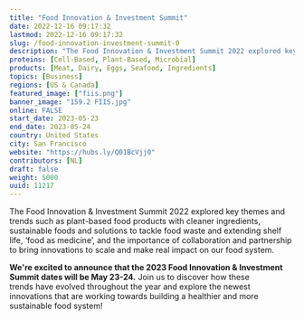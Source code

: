 ```yaml
---
title: "Food Innovation & Investment Summit"
date: 2022-12-16 09:17:32
lastmod: 2022-12-16 09:17:32
slug: /food-innovation-investment-summit-0
description: "The Food Innovation & Investment Summit 2022 explored key themes and trends such as plant-based food products with cleaner ingredients, sustainable foods and solutions to tackle food waste and extending shelf life, ‘food as medicine’, and the importance of collaboration and partnership to bring innovations to scale and make real impact on our food system."
proteins: [Cell-Based, Plant-Based, Microbial]
products: [Meat, Dairy, Eggs, Seafood, Ingredients]
topics: [Business]
regions: [US & Canada]
featured_image: ["fiis.png"]
banner_image: "159.2 FIIS.jpg"
online: FALSE
start_date: 2023-05-23
end_date: 2023-05-24
country: United States
city: San Francisco
website: "https://hubs.ly/Q01BcVjj0"
contributors: [NL]
draft: false
weight: 5000
uuid: 11217
---
```

<p>The Food Innovation & Investment Summit 2022 explored key themes and trends such as plant-based food products with cleaner ingredients, sustainable foods and solutions to tackle food waste and extending shelf life, ‘food as medicine’, and the importance of collaboration and partnership to bring innovations to scale and make real impact on our food system.</p>
<p><strong>We're excited to announce that the 2023 </strong><strong>Food Innovation & Investment Summit dates will be May 23-24.</strong> Join us to discover how these trends have evolved throughout the year and explore the newest innovations that are working towards building a healthier and more sustainable food system!</p>
